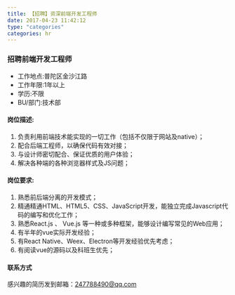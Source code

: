 ```yaml
---
title: 【招聘】资深前端开发工程师
date: 2017-04-23 11:42:12
type: "categories"
categories: hr
---
```


### 招聘前端开发工程师

- 工作地点:普陀区金沙江路
- 工作年限:1年以上
- 学历:不限
- BU/部门:技术部


#### 岗位描述:
1. 负责利用前端技术能实现的一切工作（包括不仅限于网站及native）；
2. 配合后端工程师，以确保代码有效对接；
3. 与设计师密切配合、保证优质的用户体验；
4. 解决各种端的各种浏览器样式及JS问题；


#### 岗位要求:
1. 熟悉前后端分离的开发模式；
2. 精通精通HTML、HTML5、CSS、JavaScript开发，能独立完成Javascript代码的编写和优化工作；
3. 熟悉React.js 、 Vue.js 等一种或多种框架，能够设计编写常见的Web应用；
4. 有半年的vue实际开发经验；
5. 有React Native、Weex、Electron等开发经验优先考虑；
6. 有阅读vue的源码以及科班生优先；

#### 联系方式
感兴趣的简历发到邮箱：247788490@qq.com
